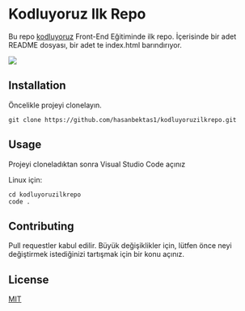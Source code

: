 # Kodluyoruz Ilk Repo

Bu repo [kodluyoruz](https://www.kodluyoruz.org/)  Front-End Eğitiminde ilk repo. İçerisinde bir adet README dosyası, bir adet te index.html barındırıyor.




![](https://avatars.githubusercontent.com/u/30476529?s=200&v=4)

## Installation

Öncelikle projeyi clonelayın.

```
git clone https://github.com/hasanbektas1/kodluyoruzilkrepo.git

```

## Usage

Projeyi cloneladıktan sonra Visual Studio Code açınız

Linux için:

```
cd kodluyoruzilkrepo
code .
```
## Contributing

Pull requestler kabul edilir. Büyük değişiklikler için, lütfen önce neyi değiştirmek istediğinizi tartışmak için bir konu açınız.

## License

[MIT](https://choosealicense.com/licenses/mit/)











 

